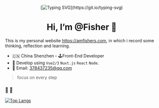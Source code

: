 
<div align="center">

[![Typing SVG](https://readme-typing-svg.herokuapp.com?font=Handlee&center=true&vCenter=true&width=500&height=60&lines=Never+has+been+%2C+and+it+never+will+be.)](https://git.io/typing-svg)
# Hi, I’m @Fisher 👋

</div>

This is my personal website https://amfishers.com, in which i record some thinking, reflection and learning.

- 🇨🇳 China Shenzhen・🕹Front-End Developer
- 💼 Develop using `Vue2/3` `Nuxt.js` `React` `Node`.
- 📧 Email: 378437235@qq.com

> focus on every step

###  🎈 🏃

[![Top Langs](https://github-readme-stats.vercel.app/api/top-langs/?username=Amfishers&hide=javascript,html,vue&layout=compact&langs_count=5)](https://github.com/Ryan-eng-del/github-readme-stats&hide=javascript,html,vue)
